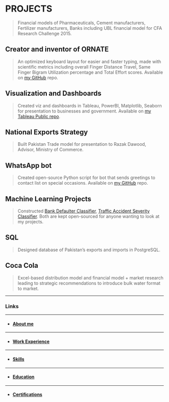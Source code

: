 # PROJECTS

> Financial models of Pharmaceuticals, Cement manufacturers, Fertilizer manufacturers, Banks including UBL financial model for CFA Research Challenge 2015.

## Creator and inventor of ORNATE
    
> An optimized keyboard layout for easier and faster typing, made with scientific metrics including overall Finger Distance Travel, Same Finger Bigram Utilization percentage and Total Effort scores. Available on [my GitHub](https://github.com/sazk07/ORNATE-Optimized-Keyboard-Layout-Project) repo.

## Visualization and Dashboards

> Created viz and dashboards in Tableau, PowerBI, Matplotlib, Seaborn for presentation to businesses and government. Available on [my Tableau Public repo](https://www.public.tableau.com/app/profile/shahan.arshad).

## National Exports Strategy

> Built Pakistan Trade model for presentation to Razak Dawood, Advisor, Ministry of Commerce. 

## WhatsApp bot

> Created open-source Python script for bot that sends greetings to contact list on special occasions. Available on [my GitHub](https://github.com/sazk07/Whatsapp-Eid-Greeting-Bot) repo.

## Machine Learning Projects

> Constructed [Bank Defaulter Classifier](https://github.com/sazk07/IBM-Data-Science-Bank-Customer-Classifier-Project), [Traffic Accident Severity Classifier](https://github.com/sazk07/Collision-Severity-Detection-MachineLearning-Project). Both are kept open-sourced for anyone wanting to look at my projects.

## SQL

> Designed database of Pakistan’s exports and imports in PostgreSQL.

## Coca Cola

> Excel-based distribution model and financial model + market research leading to strategic recommendations to introduce bulk water format to market.
---

### Links

---

- #### [About me](./index.md)

---

- #### [Work Experience](./work_experience.md)

---

- #### [Skills](./skills.md)

---

- #### [Education](./education.md)

---

- #### [Certifications](./certifications.md)